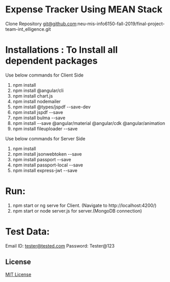 # Expense Tracker Using MEAN Stack

Clone Repository git@github.com:neu-mis-info6150-fall-2019/final-project-team-int_elligence.git

# Installations : To Install all dependent packages
 Use below commands for Client Side
1. npm install
2. npm install @angular/cli
3. npm install chart.js
4. npm install nodemailer
5. npm install @types/jspdf --save-dev
6. npm install jspdf --save
7. npm install bulma --save
8. npm install --save @angular/material @angular/cdk @angular/animation
9. npm install fileuploader --save

Use below commands for Server Side
1. npm install
2. npm install jsonwebtoken --save
3. npm install passport --save
4. npm install passport-local --save
5. npm install express-jwt --save

# Run:

1. npm start or ng serve for Client. (Navigate to http://localhost:4200/)
2. npm start or node server.js for server.(MongoDB connection)

# Test Data:
Email ID: tester@tested.com
Password: Tester@123


## License
[MIT License](https://opensource.org/licenses/MIT)
